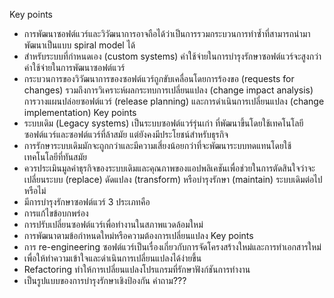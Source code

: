 Key points
*	การพัฒนาซอฟต์แวร์และวิวัฒนาการอาจถือได้ว่าเป็นการรวมกระบวนการทำซ้ำที่สามารถนำมาพัฒนาเป็นแบบ spiral model ได้
*	สำหรับระบบที่กำหนดเอง (custom systems) ค่าใช้จ่ายในการบำรุงรักษาซอฟต์แวร์จะสูงกว่าค่าใช้จ่ายในการพัฒนาซอฟต์แวร์
*	กระบวนการของวิวัฒนาการของซอฟต์แวร์ถูกขับเคลื่อนโดยการร้องขอ (requests for changes) รวมถึงการวิเคราะห์ผลกระทบการเปลี่ยนแปลง (change impact analysis) การวางแผนปล่อยซอฟต์แวร์ (release planning) และการดำเนินการเปลี่ยนแปลง (change implementation)
Key points
*	ระบบเดิม (Legacy systems) เป็นระบบซอฟต์แวร์รุ่นเก่า ที่พัฒนาขึ้นโดยใช้เทคโนโลยีซอฟต์แวร์และซอฟต์แวร์ที่ล้าสมัย แต่ยังคงมีประโยชน์สำหรับธุรกิจ
*	การรักษาระบบเดิมมักจะถูกกว่าและมีความเสี่ยงน้อยกว่าที่จะพัฒนาระบบทดแทนโดยใช้เทคโนโลยีที่ทันสมัย
*	ควรประเมินมูลค่าธุรกิจของระบบเดิมและคุณภาพของแอปพลิเคชันเพื่อช่วยในการตัดสินใจว่าจะเปลี่ยนระบบ (replace) ดัดแปลง (transform) หรือบำรุงรักษา (maintain) ระบบเดิมต่อไปหรือไม่
*	มีการบำรุงรักษาซอฟต์แวร์ 3 ประเภทคือ
*	การแก้ไขข้อบกพร่อง
*	การปรับเปลี่ยนซอฟต์แวร์เพื่อทำงานในสภาพแวดล้อมใหม่
*	การพัฒนาตามข้อกำหนดใหม่หรือความต้องการเปลี่ยนแปลง
Key points
*	การ re-engineering ซอฟต์แวร์เป็นเรื่องเกี่ยวกับการจัดโครงสร้างใหม่และการทำเอกสารใหม่
*	เพื่อให้ทำความเข้าใจและดำเนินการเปลี่ยนแปลงได้ง่ายขึ้น
*	Refactoring ทำให้การเปลี่ยนแปลงโปรแกรมที่รักษาฟังก์ชันการทำงาน
*	เป็นรูปแบบของการบำรุงรักษาเชิงป้องกัน
คำถาม???
